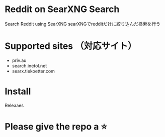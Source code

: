 # Reddit on SearXNG Search
Search Reddit using SearXNG
searXNGでredditだけに絞り込んだ検索を行う


# Supported sites （対応サイト）
- priv.au
- search.inetol.net
- searx.tiekoetter.com

# Install
Releaaes

# Please give the repo a ⭐



